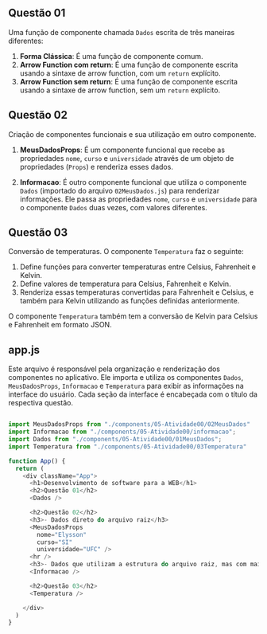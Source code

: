 ## Questão 01

Uma função de componente chamada `Dados` escrita de três maneiras diferentes:

1. **Forma Clássica**: É uma função de componente comum.
2. **Arrow Function com return**: É uma função de componente escrita usando a sintaxe de arrow function, com um `return` explícito.
3. **Arrow Function sem return**: É uma função de componente escrita usando a sintaxe de arrow function, sem um `return` explícito.

## Questão 02

Criação de componentes funcionais e sua utilização em outro componente.

1. **MeusDadosProps**: É um componente funcional que recebe as propriedades `nome`, `curso` e `universidade` através de um objeto de propriedades (`Props`) e renderiza esses dados.

2. **Informacao**: É outro componente funcional que utiliza o componente `Dados` (importado do arquivo `02MeusDados.js`) para renderizar informações. Ele passa as propriedades `nome`, `curso` e `universidade` para o componente `Dados` duas vezes, com valores diferentes.

## Questão 03

Conversão de temperaturas. O componente `Temperatura` faz o seguinte:

1. Define funções para converter temperaturas entre Celsius, Fahrenheit e Kelvin.
2. Define valores de temperatura para Celsius, Fahrenheit e Kelvin.
3. Renderiza essas temperaturas convertidas para Fahrenheit e Celsius, e também para Kelvin utilizando as funções definidas anteriormente.

O componente `Temperatura` também tem a conversão de Kelvin para Celsius e Fahrenheit em formato JSON.

## app.js

Este arquivo é responsável pela organização e renderização dos componentes no aplicativo. Ele importa e utiliza os componentes `Dados`, `MeusDadosProps`, `Informacao` e `Temperatura` para exibir as informações na interface do usuário. Cada seção da interface é encabeçada com o título da respectiva questão.

```js

import MeusDadosProps from "./components/05-Atividade00/02MeusDados"
import Informacao from "./components/05-Atividade00/informacao";
import Dados from "./components/05-Atividade00/01MeusDados";
import Temperatura from "./components/05-Atividade00/03Temperatura"

function App() {
  return (
    <div className="App">
      <h1>Desenvolvimento de software para a WEB</h1>
      <h2>Questão 01</h2>
      <Dados />

      <h2>Questão 02</h2>
      <h3>- Dados direto do arquivo raiz</h3>
      <MeusDadosProps
        nome="Elysson"
        curso="SI"
        universidade="UFC" />
      <hr />
      <h3>- Dados que utilizam a estrutura do arquivo raiz, mas com mais dados envolvidos</h3>
      <Informacao />

      <h2>Questão 03</h2>
      <Temperatura />

    </div>
  )
}
```
